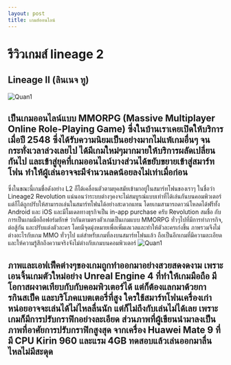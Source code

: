 ```yaml
---
layout: post
title: เกมส์ออนไลน์
---
```

# รีวิวเกมส์ lineage 2
## Lineage II (ลินเนจ ทู)
![Quan1](https://digitalmore.co/wp-content/uploads/2017/06/20160811152544_092ef3d2-1021x580.jpg)
## เป็นเกมออนไลน์แบบ MMORPG (Massive Multiplayer Online Role-Playing Game) ซึ่งในบ้านเราเคยเปิดให้บริการเมื่อปี 2548 ซึ่งได้รับความนิยมเป็นอย่างมากไม่แพ้เกมอื่นๆ จนกระทั่งเวลาล่วงเลยไป ได้มีเกมใหม่ๆมากมายให้บริการผลัดเปลี่ยนกันไป และเข้าสู่ยุคที่เกมออนไลน์บางส่วนได้ขยับขยายเข้าสู่สมาร์ทโฟน ทำให้ผู้เล่นอาจจะมีจำนวนลดน้อยลงไม่เท่าเมื่อก่อน
ซึ่งในขณะนี้เกมชื่อดังอย่าง L2 ก็ได้เคลื่อนตัวตามยุคสมัยเข้ามาอยู่ในสมาร์ทโฟนของเราๆ ในชื่อว่า Lineage2 Revolution แน่นอนว่าระบบต่างๆคงจะไม่สมบูรณ์แบบเท่าที่ได้เล่นกันบนคอมพิวเตอร์ แต่ก็ได้ถูกปรับให้สามารถเล่นในสมาร์ทโฟนได้อย่างสะดวกแทน โดยเกมสามารถดาวน์โหลดได้ฟรีทั้ง Android และ iOS และมีโมเดลทางธุรกิจเป็น in-app purchase ครับ
Revolution สมชื่อ กับการเป็นเกมมือถือฟอร์มยักษ์
ว่ากันตามตรงตัวเกมเป็นเกมแบบ MMORPG ทั่วๆไปที่มีการทำภารกิจ, ต่อสู้กัน และปรับแต่งตัวละคร โดยมีจุดมุ่งหมายเพื่อเพิ่มเลเวลและทำให้ตัวละครเก่งขึ้น ภาพรวมจึงไม่ต่างอะไรกับเกม MMO ทั่วๆไป แต่สำหรับเกมที่ลงบนสมาร์ทโฟนแล้ว ถือเป็นอีกเกมที่มีความละเอียดและให้ความรู้สึกถึงความจริงจังไม่ต่างกับเกมบนคอมพิวเตอร์
![Quan1](https://digitalmore.co/wp-content/uploads/2017/06/Screenshot_20170614-110732-640x360.png)
## ภาพและเอฟเฟ็คต่างๆของเกมถูกทำออกมาอย่างสวยสดงดงาม เพราะเอนจิ้นเกมตัวใหม่อย่าง Unreal Engine 4 ที่ทำให้เกมมือถือ มีโอกาสผงาดเทียบกับกับคอมพิวเตอร์ได้ แต่ก็ต้องแลกมาด้วยการกินสเป็ค และบริโภคแบตเตอรี่ที่สูง ใครใช้สมาร์ทโฟนเครื่องเก่าหน่อยอาจจะเล่นได้ไม่ไหลลื่นนัก แต่ก็ไม่ถึงกับเล่นไม่ได้เลย เพราะเกมก็มีการปรับกราฟิกอย่างละเอียด ส่วนภาพที่ผู้เขียนนำมาลงเป็นภาพที่อาศัยการปรับกราฟิกสูงสุด จากเครื่อง Huawei Mate 9 ที่มี CPU Kirin 960 และแรม 4GB ทดสอบแล้วเล่นออกมาลื่นไหลไม่มีสะดุด
